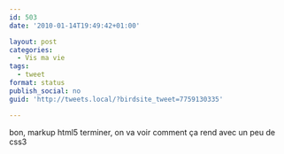 ```yaml
---
id: 503
date: '2010-01-14T19:49:42+01:00'

layout: post
categories:
  - Vis ma vie
tags:
  - tweet
format: status
publish_social: no
guid: 'http://tweets.local/?birdsite_tweet=7759130335'

---
```


bon, markup html5 terminer, on va voir comment ça rend avec un peu de css3